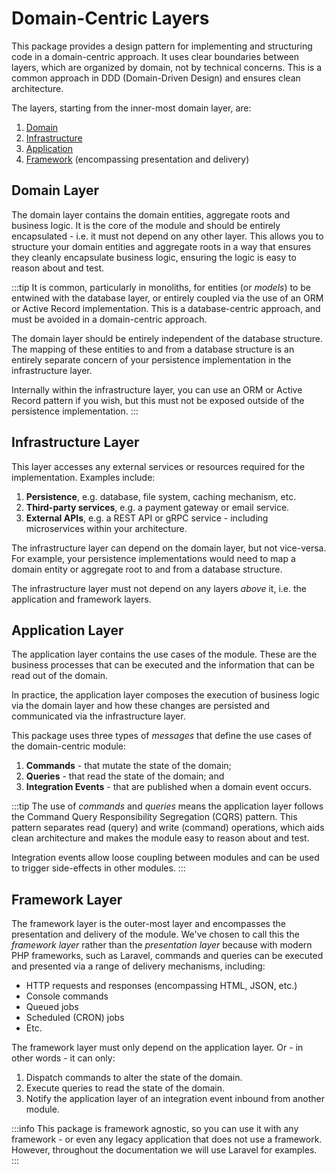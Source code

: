 # Domain-Centric Layers

This package provides a design pattern for implementing and structuring code in a domain-centric approach. It uses clear
boundaries between layers, which are organized by domain, not by technical concerns. This is a common approach in DDD
(Domain-Driven Design) and ensures clean architecture.

The layers, starting from the inner-most domain layer, are:

1. [Domain](#domain-layer)
2. [Infrastructure](#infrastructure-layer)
3. [Application](#application-layer)
4. [Framework](#framework-layer) (encompassing presentation and delivery)

## Domain Layer

The domain layer contains the domain entities, aggregate roots and business logic. It is the core of the module and
should be entirely encapsulated - i.e. it must not depend on any other layer. This allows you to structure your domain
entities and aggregate roots in a way that ensures they cleanly encapsulate business logic, ensuring the logic is easy
to reason about and test.

:::tip
It is common, particularly in monoliths, for entities (or _models_) to be entwined with the database layer, or entirely
coupled via the use of an ORM or Active Record implementation. This is a database-centric approach, and must be avoided in a
domain-centric approach.

The domain layer should be entirely independent of the database structure. The mapping of these entities to and from a
database structure is an entirely separate concern of your persistence implementation in the infrastructure layer.

Internally within the infrastructure layer, you can use an ORM or Active Record pattern if you wish, but this must not
be exposed outside of the persistence implementation.
:::

## Infrastructure Layer

This layer accesses any external services or resources required for the implementation. Examples include:

1. **Persistence**, e.g. database, file system, caching mechanism, etc.
2. **Third-party services**, e.g. a payment gateway or email service.
3. **External APIs**, e.g. a REST API or gRPC service - including microservices within your architecture.

The infrastructure layer can depend on the domain layer, but not vice-versa. For example, your persistence
implementations would need to map a domain entity or aggregate root to and from a database structure.

The infrastructure layer must not depend on any layers _above_ it, i.e. the application and framework layers.

## Application Layer

The application layer contains the use cases of the module. These are the business processes that can be executed and
the information that can be read out of the domain.

In practice, the application layer composes the execution of business logic via the domain layer and how these changes
are persisted and communicated via the infrastructure layer.

This package uses three types of _messages_ that define the use cases of the domain-centric module:

1. **Commands** - that mutate the state of the domain;
2. **Queries** - that read the state of the domain; and
3. **Integration Events** - that are published when a domain event occurs.

:::tip
The use of _commands_ and _queries_ means the application layer follows the Command Query Responsibility Segregation
(CQRS) pattern. This pattern separates read (query) and write (command) operations, which aids clean architecture and
makes the module easy to reason about and test.

Integration events allow loose coupling between modules and can be used to trigger side-effects in other modules.
:::

## Framework Layer

The framework layer is the outer-most layer and encompasses the presentation and delivery of the module. We've
chosen to call this the _framework layer_ rather than the _presentation layer_ because with modern PHP frameworks,
such as Laravel, commands and queries can be executed and presented via a range of delivery mechanisms, including:

- HTTP requests and responses (encompassing HTML, JSON, etc.)
- Console commands
- Queued jobs
- Scheduled (CRON) jobs
- Etc.

The framework layer must only depend on the application layer. Or - in other words - it can only:

1. Dispatch commands to alter the state of the domain.
2. Execute queries to read the state of the domain.
3. Notify the application layer of an integration event inbound from another module.

:::info
This package is framework agnostic, so you can use it with any framework - or even any legacy application that does not
use a framework. However, throughout the documentation we will use Laravel for examples.
:::

